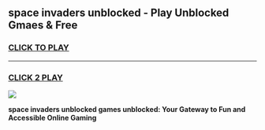 
## space invaders unblocked - Play Unblocked Gmaes & Free
<h3>
<a href="https://news.freeplayer.one?title=space_invaders_unblocked&ref=16F">CLICK TO PLAY</a></h3>
<hr>

<h3>
<a href="https://news.freeplayer.one?title=space_invaders_unblocked&ref=16F">CLICK 2 PLAY</a>
  
</h3>

<a href="https://news.freeplayer.one?title=space_invaders_unblocked&ref=16F/"><img src="https://clearcache.store/games.png"></a>


**space invaders unblocked games unblocked: Your Gateway to Fun and Accessible Online Gaming**

